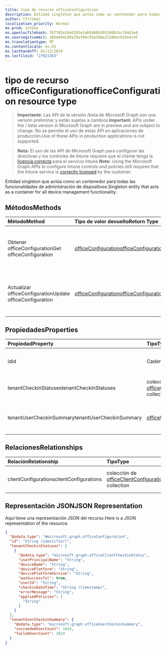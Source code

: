 ```yaml
---
title: tipo de recurso officeConfiguration
description: Entidad singleton que actúa como un contenedor para todas las funcionalidades de administración de dispositivos.
author: tfitzmac
localization_priority: Normal
ms.prod: intune
ms.openlocfilehash: 767782e26dd203e2ab5488b30520d8cbcf44d1e8
ms.sourcegitcommit: 36be044c89a19af84c93e586e22200ec919e4c9f
ms.translationtype: MT
ms.contentlocale: es-ES
ms.lasthandoff: 01/12/2019
ms.locfileid: "27921363"
---
```

# <a name="officeconfiguration-resource-type"></a><span data-ttu-id="5a26b-103">tipo de recurso officeConfiguration</span><span class="sxs-lookup"><span data-stu-id="5a26b-103">officeConfiguration resource type</span></span>

> <span data-ttu-id="5a26b-104">**Importante:** Las API de la versión /beta de Microsoft Graph son una versión preliminar y están sujetas a cambios.</span><span class="sxs-lookup"><span data-stu-id="5a26b-104">**Important:** APIs under the / beta version in Microsoft Graph are in preview and are subject to change.</span></span> <span data-ttu-id="5a26b-105">No se permite el uso de estas API en aplicaciones de producción.</span><span class="sxs-lookup"><span data-stu-id="5a26b-105">Use of these APIs in production applications is not supported.</span></span>

> <span data-ttu-id="5a26b-106">**Nota:** El uso de las API de Microsoft Graph para configurar las directivas y los controles de Intune requiere que el cliente tenga la [licencia correcta](https://go.microsoft.com/fwlink/?linkid=839381) para el servicio Intune.</span><span class="sxs-lookup"><span data-stu-id="5a26b-106">**Note:** Using the Microsoft Graph APIs to configure Intune controls and policies still requires that the Intune service is [correctly licensed](https://go.microsoft.com/fwlink/?linkid=839381) by the customer.</span></span>

<span data-ttu-id="5a26b-107">Entidad singleton que actúa como un contenedor para todas las funcionalidades de administración de dispositivos.</span><span class="sxs-lookup"><span data-stu-id="5a26b-107">Singleton entity that acts as a container for all device management functionality.</span></span>
## <a name="methods"></a><span data-ttu-id="5a26b-108">Métodos</span><span class="sxs-lookup"><span data-stu-id="5a26b-108">Methods</span></span>
|<span data-ttu-id="5a26b-109">Método</span><span class="sxs-lookup"><span data-stu-id="5a26b-109">Method</span></span>|<span data-ttu-id="5a26b-110">Tipo de valor devuelto</span><span class="sxs-lookup"><span data-stu-id="5a26b-110">Return Type</span></span>|<span data-ttu-id="5a26b-111">Descripción</span><span class="sxs-lookup"><span data-stu-id="5a26b-111">Description</span></span>|
|:---|:---|:---|
|<span data-ttu-id="5a26b-112">Obtener officeConfiguration</span><span class="sxs-lookup"><span data-stu-id="5a26b-112">Get officeConfiguration</span></span>|[<span data-ttu-id="5a26b-113">officeConfiguration</span><span class="sxs-lookup"><span data-stu-id="5a26b-113">officeConfiguration</span></span>](../resources/intune-cirrus-officeconfiguration.md)|<span data-ttu-id="5a26b-114">Leer las propiedades y las relaciones del objeto [officeConfiguration](../resources/intune-cirrus-officeconfiguration.md) .</span><span class="sxs-lookup"><span data-stu-id="5a26b-114">Read properties and relationships of the [officeConfiguration](../resources/intune-cirrus-officeconfiguration.md) object.</span></span>|
|<span data-ttu-id="5a26b-115">Actualizar officeConfiguration</span><span class="sxs-lookup"><span data-stu-id="5a26b-115">Update officeConfiguration</span></span>|[<span data-ttu-id="5a26b-116">officeConfiguration</span><span class="sxs-lookup"><span data-stu-id="5a26b-116">officeConfiguration</span></span>](../resources/intune-cirrus-officeconfiguration.md)|<span data-ttu-id="5a26b-117">Actualizar las propiedades de un objeto [officeConfiguration](../resources/intune-cirrus-officeconfiguration.md) .</span><span class="sxs-lookup"><span data-stu-id="5a26b-117">Update the properties of a [officeConfiguration](../resources/intune-cirrus-officeconfiguration.md) object.</span></span>|

## <a name="properties"></a><span data-ttu-id="5a26b-118">Propiedades</span><span class="sxs-lookup"><span data-stu-id="5a26b-118">Properties</span></span>
|<span data-ttu-id="5a26b-119">Propiedad</span><span class="sxs-lookup"><span data-stu-id="5a26b-119">Property</span></span>|<span data-ttu-id="5a26b-120">Tipo</span><span class="sxs-lookup"><span data-stu-id="5a26b-120">Type</span></span>|<span data-ttu-id="5a26b-121">Descripción</span><span class="sxs-lookup"><span data-stu-id="5a26b-121">Description</span></span>|
|:---|:---|:---|
|<span data-ttu-id="5a26b-122">id</span><span class="sxs-lookup"><span data-stu-id="5a26b-122">id</span></span>|<span data-ttu-id="5a26b-123">Cadena</span><span class="sxs-lookup"><span data-stu-id="5a26b-123">String</span></span>|<span data-ttu-id="5a26b-124">Identificador de la configuración de office.</span><span class="sxs-lookup"><span data-stu-id="5a26b-124">Id of the office configuration.</span></span>|
|<span data-ttu-id="5a26b-125">tenantCheckinStatuses</span><span class="sxs-lookup"><span data-stu-id="5a26b-125">tenantCheckinStatuses</span></span>|<span data-ttu-id="5a26b-126">colección de [officeClientCheckinStatus](../resources/intune-cirrus-officeclientcheckinstatus.md)</span><span class="sxs-lookup"><span data-stu-id="5a26b-126">[officeClientCheckinStatus](../resources/intune-cirrus-officeclientcheckinstatus.md) collection</span></span>|<span data-ttu-id="5a26b-127">Lista de comprobación de estado del cliente de office.</span><span class="sxs-lookup"><span data-stu-id="5a26b-127">List of office Client check-in status.</span></span>|
|<span data-ttu-id="5a26b-128">tenantUserCheckinSummary</span><span class="sxs-lookup"><span data-stu-id="5a26b-128">tenantUserCheckinSummary</span></span>|[<span data-ttu-id="5a26b-129">officeUserCheckinSummary</span><span class="sxs-lookup"><span data-stu-id="5a26b-129">officeUserCheckinSummary</span></span>](../resources/intune-cirrus-officeusercheckinsummary.md)|<span data-ttu-id="5a26b-130">Entidad que describe el inquilino de verificación estatuas</span><span class="sxs-lookup"><span data-stu-id="5a26b-130">Entity that describes tenant check-in statues</span></span>|

## <a name="relationships"></a><span data-ttu-id="5a26b-131">Relaciones</span><span class="sxs-lookup"><span data-stu-id="5a26b-131">Relationships</span></span>
|<span data-ttu-id="5a26b-132">Relación</span><span class="sxs-lookup"><span data-stu-id="5a26b-132">Relationship</span></span>|<span data-ttu-id="5a26b-133">Tipo</span><span class="sxs-lookup"><span data-stu-id="5a26b-133">Type</span></span>|<span data-ttu-id="5a26b-134">Descripción</span><span class="sxs-lookup"><span data-stu-id="5a26b-134">Description</span></span>|
|:---|:---|:---|
|<span data-ttu-id="5a26b-135">clientConfigurations</span><span class="sxs-lookup"><span data-stu-id="5a26b-135">clientConfigurations</span></span>|<span data-ttu-id="5a26b-136">colección de [officeClientConfiguration](../resources/intune-cirrus-officeclientconfiguration.md)</span><span class="sxs-lookup"><span data-stu-id="5a26b-136">[officeClientConfiguration](../resources/intune-cirrus-officeclientconfiguration.md) collection</span></span>|<span data-ttu-id="5a26b-137">Lista de configuración de cliente de office.</span><span class="sxs-lookup"><span data-stu-id="5a26b-137">List of office Client configuration.</span></span>|

## <a name="json-representation"></a><span data-ttu-id="5a26b-138">Representación JSON</span><span class="sxs-lookup"><span data-stu-id="5a26b-138">JSON Representation</span></span>
<span data-ttu-id="5a26b-139">Aquí tiene una representación JSON del recurso.</span><span class="sxs-lookup"><span data-stu-id="5a26b-139">Here is a JSON representation of the resource.</span></span>
<!-- {
  "blockType": "resource",
  "keyProperty": "id",
  "@odata.type": "microsoft.graph.officeConfiguration"
}
-->
``` json
{
  "@odata.type": "#microsoft.graph.officeConfiguration",
  "id": "String (identifier)",
  "tenantCheckinStatuses": [
    {
      "@odata.type": "microsoft.graph.officeClientCheckinStatus",
      "userPrincipalName": "String",
      "deviceName": "String",
      "devicePlatform": "String",
      "devicePlatformVersion": "String",
      "wasSuccessful": true,
      "userId": "String",
      "checkinDateTime": "String (timestamp)",
      "errorMessage": "String",
      "appliedPolicies": [
        "String"
      ]
    }
  ],
  "tenantUserCheckinSummary": {
    "@odata.type": "microsoft.graph.officeUserCheckinSummary",
    "succeededUserCount": 1024,
    "failedUserCount": 1024
  }
}
```



